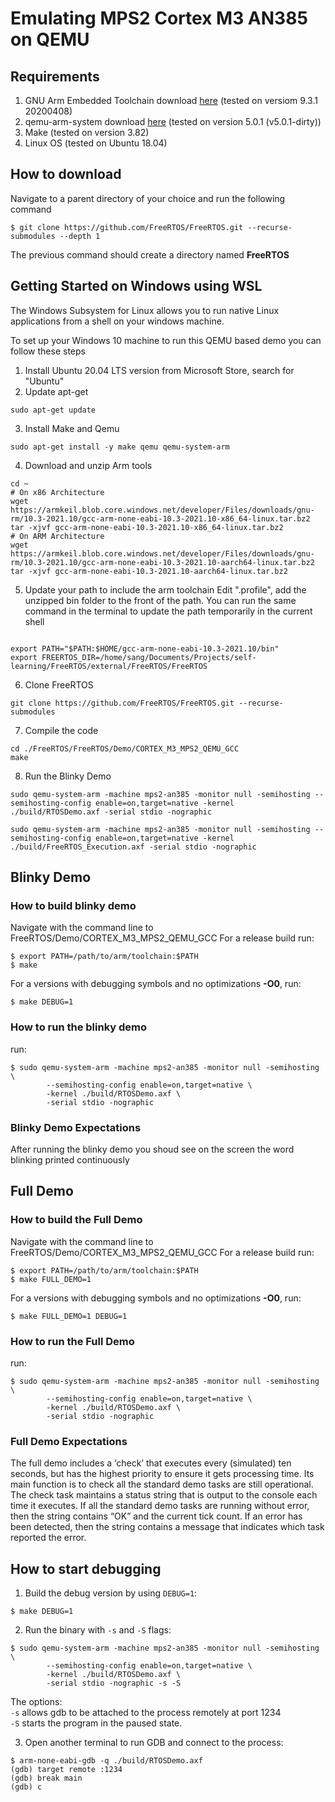 # Emulating MPS2 Cortex M3 AN385 on QEMU

## Requirements
1. GNU Arm Embedded Toolchain download [here](https://developer.arm.com/tools-and-software/open-source-software/developer-tools/gnu-toolchain/gnu-rm/downloads) (tested on versiom 9.3.1 20200408)
3. qemu-arm-system download [here](https://www.qemu.org/download) (tested on version 5.0.1 (v5.0.1-dirty))
2. Make (tested on version 3.82)
4. Linux OS (tested on Ubuntu 18.04)

## How to download
Navigate to a parent directory of your choice and run the following command
```
$ git clone https://github.com/FreeRTOS/FreeRTOS.git --recurse-submodules --depth 1
```
The previous command should create a directory named **FreeRTOS**

## Getting Started on Windows using WSL
The Windows Subsystem for Linux allows you to run native Linux applications from a shell on your windows machine.

To set up your Windows 10 machine to run this QEMU based demo you can follow these steps
1. Install Ubuntu 20.04 LTS version from Microsoft Store, search for "Ubuntu"
2. Update apt-get
```
sudo apt-get update
```
3. Install Make and Qemu
```
sudo apt-get install -y make qemu qemu-system-arm
```
4. Download and unzip Arm tools
```
cd ~
# On x86 Architecture
wget https://armkeil.blob.core.windows.net/developer/Files/downloads/gnu-rm/10.3-2021.10/gcc-arm-none-eabi-10.3-2021.10-x86_64-linux.tar.bz2
tar -xjvf gcc-arm-none-eabi-10.3-2021.10-x86_64-linux.tar.bz2
# On ARM Architecture
wget https://armkeil.blob.core.windows.net/developer/Files/downloads/gnu-rm/10.3-2021.10/gcc-arm-none-eabi-10.3-2021.10-aarch64-linux.tar.bz2
tar -xjvf gcc-arm-none-eabi-10.3-2021.10-aarch64-linux.tar.bz2
```

5. Update your path to include the arm toolchain Edit ".profile", add the unzipped bin folder to the front of the path. You can run the same command in the terminal to update the path temporarily in the current shell
```

export PATH="$PATH:$HOME/gcc-arm-none-eabi-10.3-2021.10/bin"
export FREERTOS_DIR=/home/sang/Documents/Projects/self-learning/FreeRTOS/external/FreeRTOS/FreeRTOS
```

6. Clone FreeRTOS
```
git clone https://github.com/FreeRTOS/FreeRTOS.git --recurse-submodules
```

7. Compile the code
```
cd ./FreeRTOS/FreeRTOS/Demo/CORTEX_M3_MPS2_QEMU_GCC
make
```
8. Run the Blinky Demo
```
sudo qemu-system-arm -machine mps2-an385 -monitor null -semihosting --semihosting-config enable=on,target=native -kernel ./build/RTOSDemo.axf -serial stdio -nographic

sudo qemu-system-arm -machine mps2-an385 -monitor null -semihosting --semihosting-config enable=on,target=native -kernel ./build/FreeRTOS_Execution.axf -serial stdio -nographic
```


## Blinky Demo
### How to build blinky demo
Navigate with the command line to FreeRTOS/Demo/CORTEX\_M3\_MPS2\_QEMU\_GCC
For a release build run:

```
$ export PATH=/path/to/arm/toolchain:$PATH
$ make
```
For a versions with debugging symbols and no optimizations **-O0**, run:
```
$ make DEBUG=1
```

### How to run the blinky demo
run:
```
$ sudo qemu-system-arm -machine mps2-an385 -monitor null -semihosting \
        --semihosting-config enable=on,target=native \
        -kernel ./build/RTOSDemo.axf \
        -serial stdio -nographic
```
### Blinky Demo Expectations
After running the blinky demo you shoud see on the screen the word blinking
printed continuously

## Full Demo
### How to build the Full Demo
Navigate with the command line to FreeRTOS/Demo/CORTEX\_M3\_MPS2\_QEMU\_GCC
For a release build run:

```
$ export PATH=/path/to/arm/toolchain:$PATH
$ make FULL_DEMO=1
```
For a versions with debugging symbols and no optimizations **-O0**, run:
```
$ make FULL_DEMO=1 DEBUG=1
```

### How to run the Full Demo
run:
```
$ sudo qemu-system-arm -machine mps2-an385 -monitor null -semihosting \
        --semihosting-config enable=on,target=native \
        -kernel ./build/RTOSDemo.axf \
        -serial stdio -nographic
```
### Full Demo Expectations
The full demo includes a ‘check’ that executes every (simulated) ten seconds,
but has the highest priority to ensure it gets processing time. Its main
function is to check all the standard demo tasks are still operational. The
check task maintains a status string that is output to the console each time
it executes. If all the standard demo tasks are running without error, then
the string contains “OK” and the current tick count. If an error has been
detected, then the string contains a message that indicates which task
reported the error.


## How to start debugging
1. Build the debug version by using `DEBUG=1`:
```
$ make DEBUG=1
```
2. Run the binary with `-s` and `-S` flags:
```
$ sudo qemu-system-arm -machine mps2-an385 -monitor null -semihosting \
        --semihosting-config enable=on,target=native \
        -kernel ./build/RTOSDemo.axf \
        -serial stdio -nographic -s -S
```
The options: <br>
`-s` allows gdb to be attached to the process remotely at port 1234<br>
`-S` starts the program in the paused state.<br>

3. Open another terminal to run GDB and connect to the process:
```
$ arm-none-eabi-gdb -q ./build/RTOSDemo.axf
(gdb) target remote :1234
(gdb) break main
(gdb) c
```
